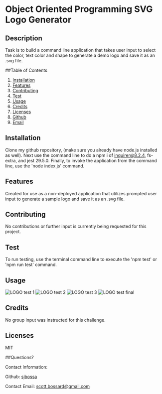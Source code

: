 # Object Oriented Programming SVG Logo Generator

## Description
Task is to build a command line application that takes user input to select the color, text color and shape to generate a demo logo and save it as an .svg file.

##Table of Contents
  1. [Installation](#installation)
  2. [Features](#features)
  3. [Contributing](#contributing)
  4. [Test](#test)
  5. [Usage](#usage)
  6. [Credits](#credits)
  7. [Licenses](#licenses)
  8. [Github](#github)
  9. [Email](#email)
  
## Installation
Clone my github repository, (make sure you already have node.js installed as well). Next use the command line to do a npm i of inquirer@8.2.4,  fs-extra, and jest   29.5.0. Finally, to invoke the application from the command line, use the 'node index.js' command.

## Features
Created for use as a non-deployed application that utilizes prompted user input to generate a sample logo and save it as an .svg file.

## Contributing
No contributions or further input is currently being requested for this project.

## Test
To run testing, use the terminal command line to execute the 'npm test' or 'npm run test' command.

## Usage
![LOGO test 1](https://user-images.githubusercontent.com/122941616/235539549-d3651f10-d1a3-47f0-a88a-8683a042f384.png)
![LOGO test 2](https://user-images.githubusercontent.com/122941616/235539550-2c2caa58-2365-4ac2-a9fc-bad95bb63860.png)
![LOGO test 3](https://user-images.githubusercontent.com/122941616/235539551-f3c354c6-f098-4b1a-bc20-4534302cb579.png)
![LOGO test final](https://user-images.githubusercontent.com/122941616/235539553-3c919679-48ac-4fbb-b8c4-91c695a7c77e.png)

## Credits
No group input was instructed for this challenge.

## Licenses
MIT

##Questions?

Contact Information:

Github: [sjbossa](https://github.com/sjbossa)

Contact Email: scott.bossard@gmail.com


  
